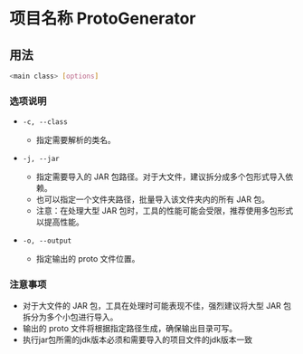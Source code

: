# 项目名称 ProtoGenerator

## 用法
```bash
<main class> [options]
```

### 选项说明

- `-c, --class`
    - 指定需要解析的类名。

- `-j, --jar`
    - 指定需要导入的 JAR 包路径。对于大文件，建议拆分成多个包形式导入依赖。
    - 也可以指定一个文件夹路径，批量导入该文件夹内的所有 JAR 包。
    - 注意：在处理大型 JAR 包时，工具的性能可能会受限，推荐使用多包形式以提高性能。

- `-o, --output`
    - 指定输出的 proto 文件位置。

### 注意事项
- 对于大文件的 JAR 包，工具在处理时可能表现不佳，强烈建议将大型 JAR 包拆分为多个小包进行导入。
- 输出的 proto 文件将根据指定路径生成，确保输出目录可写。
- 执行jar包所需的jdk版本必须和需要导入的项目文件的jdk版本一致
```